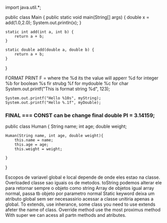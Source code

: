 import java.util.*;

public class Main {
	public static void main(String[] args) {
		double x = add(1.0,2.0);
		System.out.println(x);
	}
	
	static int add(int a, int b) {
		return a + b;
	}
	
	static double add(double a, double b) {
		return a + b;
	}
	
	
}


FORMAT PRINT F = where the %d its the value will apperr
%d for integer
%b for boolean
%s fir strubg
%f for mydouble
%c for char
System.out.printf("This is format string %d", 123);

	System.out.printf("Hello %10s", myString);
	System.out.printf("Hello %.1f", myDouble);

### FINAL === CONST can be change final double PI = 3.14159;


public class Human {
	String name;
	int age;
	double weight;
	
	Human(String name, int age, double weight){
		this.name = name;
		this.age = age;
		this.weight = weight;
		
	}
}

Escopos de variavel global e local depende de onde eles estao na classe.
Overloaded classe sao iguais os de metodos.
toString podemos alterar ele para retornar sempre o objeto como string
Array de objetos igual array normal, passa tb objeto por parametro normal
Static keyword deixa um atributo global sem ser necesassirio acessar a classe unitiria apenas a global.
To extends, use inherance, some class you need to use extends afeter the name of class.
Override method use the most proximus method
With super we can acess all partn methods and atributes.